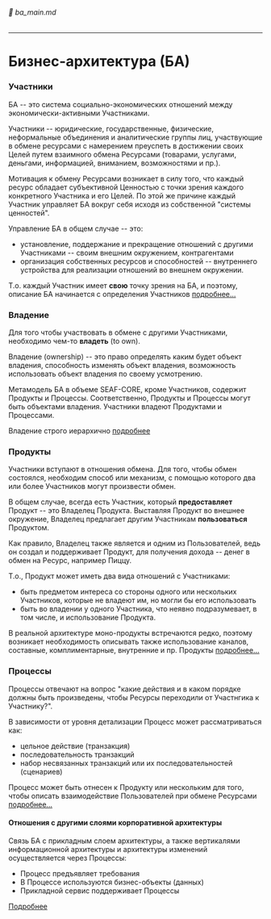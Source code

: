 ###### :orange_book: ba_main.md

---
# Бизнес-архитектура (БА)

### Участники

БА -- это система социально-экономических отношений между экономически-активными Участниками.

Участники -- юридические, государственные, физические, неформальные объединения и аналитические группы лиц, участвующие в обмене ресурсами с намерением преуспеть в достижении своих Целей путем взаимного обмена Ресурсами (товарами, услугами, деньгами, информацией, вниманием, возможностями и пр.).

Мотивация к обмену Ресурсами возникает в силу того, что каждый ресурс обладает субъективной Ценностью с точки зрения каждого конкретного Участника и его Целей. По этой же причине каждый Участник управляет БА вокруг себя исходя из собственной "системы ценностей".

Управление БА в общем случае -- это:
* установление, поддержание и прекращение отношений с другими Участниками -- своим внешним окружением, контрагентами
* организация собственных ресурсов и способностей -- внутреннего устройства для реализации отношений во внешнем окружении.  

Т.о. каждый Участник имеет **свою** точку зрения на БА, и поэтому, описание БА начинается с определения Участников [подробнее...](/docs/seaf.ba.root_domain)

### Владение

Для того чтобы участвовать в обмене с другими Участниками, необходимо чем-то **владеть** (to own).

Владение (ownership) -- это право определять каким будет объект владения, способность изменять объект владения, возможность использовать объект владения по своему усмотрению.

Метамодель БА в объеме SEAF-CORE, кроме Участников, содержит Продукты и Процессы. Соответственно, Продукты и Процессы могут быть объектами владения. Участники владеют Продуктами и Процессами.

Владение строго иерархично [подробнее](/docs/seaf.ba.ownership)

### Продукты

Участники вступают в отношения обмена. Для того, чтобы обмен состоялся, необходим способ или механизм, с помощью которого два или более Участников могут произвести обмен.

В общем случае, всегда есть Участник, который **предоставляет** Продукт -- это Владелец Продукта. Выставляя Продукт во внешнее окружение, Владелец предлагает другим Участникам **пользоваться** Продуктом.

Как правило, Владелец также является и одним из Пользователей, ведь он создал и поддерживает Продукт, для получения дохода -- денег в обмен на Ресурс, например Пиццу.

Т.о., Продукт может иметь два вида отношений с Участниками:
* быть предметом интереса со стороны одного или нескольких Участников, которые не владеют им, но могли бы его использовать
* быть во владении у одного Участника, что неявно подразумевает, в том числе, и использование Продукта.

В реальной архитектуре моно-продукты встречаются редко, поэтому возникает необходимость описывать также использование каналов, составные, комплиментарные, внутренние и пр. Продукты [подробнее...](/docs/seaf.ba.products_usage)

### Процессы

Процессы отвечают на вопрос "какие действия и в каком порядке должны быть произведены, чтобы Ресурсы переходили от Участнгика к Участнику?".

В зависимости от уровня детализации Процесс может рассматриваться как:
* цельное действие (транзакция)
* последовательность транзакций
* набор несвязанных транзакций или их последовательностей (сценариев)

Процесс может быть отнесен к Продукту или нескольким для того, чтобы описать взаимодействие Пользователей при обмене Ресурсами [подробнее...](/docs/seaf.ba.processes_rels)

#### Отношения с другими слоями корпоративной архитектуры

Связь БА с прикладным слоем архитектуры, а также вертикалями информационной архитектуры и архитектуры изменений осуществляется через Процессы:

* Процесс предъявляет требования
* В Процессе используются бизнес-объекты (данных)
* Прикладной сервис поддерживает Процессы

[Подробнее](/docs/seaf.ba.biz_ea)
